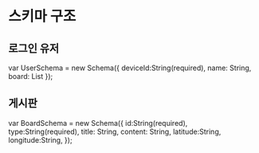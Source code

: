 # 스키마 구조
## 로그인 유저
var UserSchema   = new Schema({
    deviceId:String(required),
	name: String,
	board: List<BoardSchema>
});
## 게시판
var BoardSchema   = new Schema({
    id:String(required),
    type:String(required),
	title: String,
	content: String,
	latitude:String,
	longitude:String,
});
